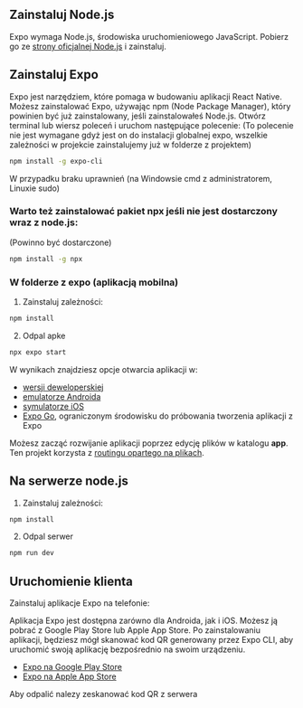 ## Zainstaluj Node.js
Expo wymaga Node.js, środowiska uruchomieniowego JavaScript. Pobierz go ze [strony oficjalnej Node.js](https://nodejs.org/) i zainstaluj.

## Zainstaluj Expo
Expo jest narzędziem, które pomaga w budowaniu aplikacji React Native. Możesz zainstalować Expo, używając npm (Node Package Manager), który powinien być już zainstalowany, jeśli zainstalowałeś Node.js. Otwórz terminal lub wiersz poleceń i uruchom następujące polecenie:
(To polecenie nie jest wymagane gdyż jest on do instalacji globalnej expo, wszelkie zależności w projekcie zainstalujemy już w folderze z projektem)

```bash
npm install -g expo-cli
```

W przypadku braku uprawnień (na Windowsie cmd z administratorem, Linuxie sudo)

### Warto też zainstalować pakiet npx jeśli nie jest dostarczony wraz z node.js:
(Powinno być dostarczone)

```bash
npm install -g npx
```

### W folderze z expo (aplikacją mobilna)

1. Zainstaluj zależności:

```bash
npm install
```

2. Odpal apke 

```bash
npx expo start
```

W wynikach znajdziesz opcje otwarcia aplikacji w:

- [wersji deweloperskiej](https://docs.expo.dev/develop/development-builds/introduction/)
- [emulatorze Androida](https://docs.expo.dev/workflow/android-studio-emulator/)
- [symulatorze iOS](https://docs.expo.dev/workflow/ios-simulator/)
- [Expo Go](https://expo.dev/go), ograniczonym środowisku do próbowania tworzenia aplikacji z Expo

Możesz zacząć rozwijanie aplikacji poprzez edycję plików w katalogu **app**. Ten projekt korzysta z [routingu opartego na plikach](https://docs.expo.dev/router/introduction).

## Na serwerze node.js

1. Zainstaluj zależności:
```bash
npm install
```

2. Odpal serwer

```bash
npm run dev
```

## Uruchomienie klienta

Zainstaluj aplikacje Expo na telefonie:

Aplikacja Expo jest dostępna zarówno dla Androida, jak i iOS. Możesz ją pobrać z Google Play Store lub Apple App Store. Po zainstalowaniu aplikacji, będziesz mógł skanować kod QR generowany przez Expo CLI, aby uruchomić swoją aplikację bezpośrednio na swoim urządzeniu.

- [Expo na Google Play Store](https://play.google.com/store/apps/details?id=host.exp.exponent&hl=en&gl=US)
- [Expo na Apple App Store](https://apps.apple.com/us/app/expo-go/id982107779)

Aby odpalić nalezy zeskanować kod QR z serwera
